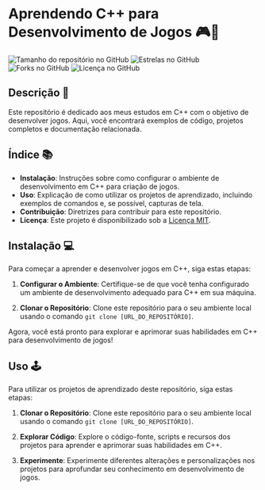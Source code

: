 # Aprendendo C++ para Desenvolvimento de Jogos 🎮👾

![Tamanho do repositório no GitHub](https://img.shields.io/github/repo-size/E-Mello/Learning_CPlusPlus)
![Estrelas no GitHub](https://img.shields.io/github/stars/E-Mello/Learning_CPlusPlus)
![Forks no GitHub](https://img.shields.io/github/forks/E-Mello/Learning_CPlusPlus)
![Licença no GitHub](https://img.shields.io/github/license/E-Mello/Learning_CPlusPlus)

## Descrição 📝

Este repositório é dedicado aos meus estudos em C++ com o objetivo de desenvolver jogos. Aqui, você encontrará exemplos de código, projetos completos e documentação relacionada.

## Índice 📚

- **Instalação**: Instruções sobre como configurar o ambiente de desenvolvimento em C++ para criação de jogos.
- **Uso**: Explicação de como utilizar os projetos de aprendizado, incluindo exemplos de comandos e, se possível, capturas de tela.
- **Contribuição**: Diretrizes para contribuir para este repositório.
- **Licença**: Este projeto é disponibilizado sob a [Licença MIT](LICENSE).

## Instalação 💻

Para começar a aprender e desenvolver jogos em C++, siga estas etapas:

1. **Configurar o Ambiente**: Certifique-se de que você tenha configurado um ambiente de desenvolvimento adequado para C++ em sua máquina.

2. **Clonar o Repositório**: Clone este repositório para o seu ambiente local usando o comando `git clone [URL_DO_REPOSITÓRIO]`.

Agora, você está pronto para explorar e aprimorar suas habilidades em C++ para desenvolvimento de jogos!

## Uso 🕹️

Para utilizar os projetos de aprendizado deste repositório, siga estas etapas:

1. **Clonar o Repositório**: Clone este repositório para o seu ambiente local usando o comando `git clone [URL_DO_REPOSITÓRIO]`.

2. **Explorar Código**: Explore o código-fonte, scripts e recursos dos projetos para aprender e aprimorar suas habilidades em C++.

3. **Experimente**: Experimente diferentes alterações e personalizações nos projetos para aprofundar seu conhecimento em desenvolvimento de jogos.
